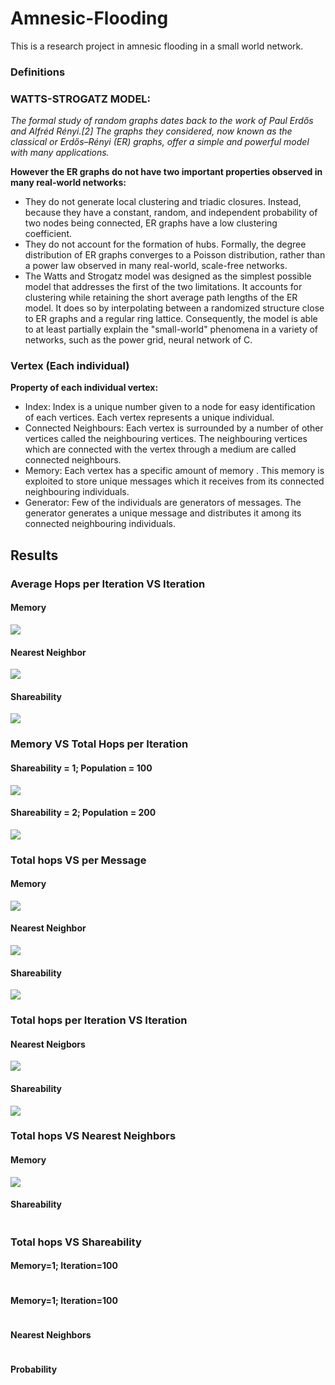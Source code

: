 # Amnesic-Flooding
This is a research project in amnesic flooding in a small world network.
### Definitions

### WATTS-STROGATZ MODEL: 
_The formal study of random graphs dates back to the work of Paul Erdős and Alfréd Rényi.[2] The graphs they considered, now known as the classical or Erdős–Rényi (ER) graphs, offer a simple and powerful model with many applications._

**However the ER graphs do not have two important properties observed in many real-world networks:**

* They do not generate local clustering and triadic closures. Instead, because they have a constant, random, and independent probability of two nodes being connected, ER graphs have a low clustering coefficient.
* They do not account for the formation of hubs. Formally, the degree distribution of ER graphs converges to a Poisson distribution, rather than a power law observed in many real-world, scale-free networks.
* The Watts and Strogatz model was designed as the simplest possible model that addresses the first of the two limitations. It accounts for clustering while retaining the short average path lengths of the ER model. It does so by interpolating between a randomized structure close to ER graphs and a regular ring lattice. Consequently, the model is able to at least partially explain the "small-world" phenomena in a variety of networks, such as the power grid, neural network of C.

### Vertex (Each individual)
**Property of each individual vertex:**
* Index: Index is a unique number given to a node for easy identification of each vertices. Each vertex represents a unique individual.
* Connected Neighbours: Each vertex is surrounded by a number of other vertices called the neighbouring vertices. The neighbouring vertices which are connected with the vertex through a medium are called connected neighbours.
* Memory: Each vertex has a specific amount of memory . This memory is exploited to store unique messages which it receives from its connected neighbouring individuals. 
* Generator: Few of the individuals are generators of messages. The generator generates a unique message and distributes it among its connected neighbouring individuals. 


## Results

### Average Hops per Iteration VS Iteration
#### Memory
![](https://github.com/thecrazyphysicist369/Amnesic-Flooding/blob/main/Results/Average%20Hops%20per%20iteration%20vs%20Iteration/Memory/memory_avghopvsiteration.gif)

#### Nearest Neighbor
![](https://github.com/thecrazyphysicist369/Amnesic-Flooding/blob/main/Results/Average%20Hops%20per%20iteration%20vs%20Iteration/Nearest%20Neighbour/nearestneighbour_avghopvsiteration.gif)

#### Shareability
![](https://github.com/thecrazyphysicist369/Amnesic-Flooding/blob/main/Results/Average%20Hops%20per%20iteration%20vs%20Iteration/Shareability/shareability_avghopvsiteration.gif)



### Memory VS Total Hops per Iteration
#### Shareability = 1; Population = 100
![](https://github.com/thecrazyphysicist369/Amnesic-Flooding/blob/main/Results/Memory%20vs%20Total%20Hops%20per%20Iteration/Shareability%201%3B%20Nodes%20100/shareability1nodes100.gif)

#### Shareability = 2; Population = 200
![](https://github.com/thecrazyphysicist369/Amnesic-Flooding/blob/main/Results/Memory%20vs%20Total%20Hops%20per%20Iteration/Shareability%202%3B%20Nodes%20200/shareability2node200.gif)



### Total hops VS per Message
#### Memory
![](https://github.com/thecrazyphysicist369/Amnesic-Flooding/blob/main/Results/Per%20Message%20total%20Hops/Memory/memory_permessagehops.gif)

#### Nearest Neighbor
![](https://github.com/thecrazyphysicist369/Amnesic-Flooding/blob/main/Results/Per%20Message%20total%20Hops/Nearest%20Neighbors/nearest_neighbour_permessagehops.gif)

#### Shareability
![](https://github.com/thecrazyphysicist369/Amnesic-Flooding/blob/main/Results/Per%20Message%20total%20Hops/Shareability/shareability_permessagehops.gif)



### Total hops per Iteration VS Iteration
#### Nearest Neigbors
![](https://github.com/thecrazyphysicist369/Amnesic-Flooding/blob/main/Results/Total%20hops%20per%20Iteration%20vs%20Iteration/Nearest%20Neighbors/nearest_neighbour.gif)

#### Shareability
![](https://github.com/thecrazyphysicist369/Amnesic-Flooding/blob/main/Results/Total%20hops%20per%20Iteration%20vs%20Iteration/Shareability/shareability.gif)



### Total hops VS Nearest Neighbors
#### Memory
![](https://github.com/thecrazyphysicist369/Amnesic-Flooding/blob/main/Results/Total%20Hops%20vs%20Nearest%20Neighbors/Memory/memory.gif)

#### Shareability
![]()



### Total hops VS Shareability
#### Memory=1; Iteration=100
![]()


#### Memory=1; Iteration=100
![]()


#### Nearest Neighbors
![]()


#### Probability
![]()
